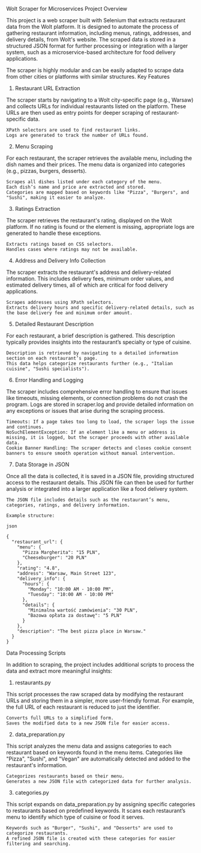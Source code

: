 Wolt Scraper for Microservices
Project Overview

This project is a web scraper built with Selenium that extracts restaurant data from the Wolt platform. It is designed to automate the process of gathering restaurant information, including menus, ratings, addresses, and delivery details, from Wolt's website. The scraped data is stored in a structured JSON format for further processing or integration with a larger system, such as a microservice-based architecture for food delivery applications.

The scraper is highly modular and can be easily adapted to scrape data from other cities or platforms with similar structures.
Key Features
1. Restaurant URL Extraction

The scraper starts by navigating to a Wolt city-specific page (e.g., Warsaw) and collects URLs for individual restaurants listed on the platform. These URLs are then used as entry points for deeper scraping of restaurant-specific data.

    XPath selectors are used to find restaurant links.
    Logs are generated to track the number of URLs found.

2. Menu Scraping

For each restaurant, the scraper retrieves the available menu, including the dish names and their prices. The menu data is organized into categories (e.g., pizzas, burgers, desserts).

    Scrapes all dishes listed under each category of the menu.
    Each dish’s name and price are extracted and stored.
    Categories are mapped based on keywords like "Pizza", "Burgers", and "Sushi", making it easier to analyze.

3. Ratings Extraction

The scraper retrieves the restaurant's rating, displayed on the Wolt platform. If no rating is found or the element is missing, appropriate logs are generated to handle these exceptions.

    Extracts ratings based on CSS selectors.
    Handles cases where ratings may not be available.

4. Address and Delivery Info Collection

The scraper extracts the restaurant's address and delivery-related information. This includes delivery fees, minimum order values, and estimated delivery times, all of which are critical for food delivery applications.

    Scrapes addresses using XPath selectors.
    Extracts delivery hours and specific delivery-related details, such as the base delivery fee and minimum order amount.

5. Detailed Restaurant Description

For each restaurant, a brief description is gathered. This description typically provides insights into the restaurant’s specialty or type of cuisine.

    Description is retrieved by navigating to a detailed information section on each restaurant’s page.
    This data helps categorize restaurants further (e.g., "Italian cuisine", "Sushi specialists").

6. Error Handling and Logging

The scraper includes comprehensive error handling to ensure that issues like timeouts, missing elements, or connection problems do not crash the program. Logs are stored in scraper.log and provide detailed information on any exceptions or issues that arise during the scraping process.

    Timeouts: If a page takes too long to load, the scraper logs the issue and continues.
    NoSuchElementException: If an element like a menu or address is missing, it is logged, but the scraper proceeds with other available data.
    Cookie Banner Handling: The scraper detects and closes cookie consent banners to ensure smooth operation without manual intervention.

7. Data Storage in JSON

Once all the data is collected, it is saved in a JSON file, providing structured access to the restaurant details. This JSON file can then be used for further analysis or integrated into a larger application like a food delivery system.

    The JSON file includes details such as the restaurant’s menu, categories, ratings, and delivery information.

    Example structure:

    json

    {
      "restaurant_url": {
        "menu": {
          "Pizza Margherita": "15 PLN",
          "Cheeseburger": "20 PLN"
        },
        "rating": "4.8",
        "address": "Warsaw, Main Street 123",
        "delivery_info": {
          "hours": {
            "Monday": "10:00 AM - 10:00 PM",
            "Tuesday": "10:00 AM - 10:00 PM"
          },
          "details": {
            "Minimalna wartość zamówienia": "30 PLN",
            "Bazowa opłata za dostawę": "5 PLN"
          }
        },
        "description": "The best pizza place in Warsaw."
      }
    }

Data Processing Scripts

In addition to scraping, the project includes additional scripts to process the data and extract more meaningful insights:
1. restaurants.py

This script processes the raw scraped data by modifying the restaurant URLs and storing them in a simpler, more user-friendly format. For example, the full URL of each restaurant is reduced to just the identifier.

    Converts full URLs to a simplified form.
    Saves the modified data to a new JSON file for easier access.

2. data_preparation.py

This script analyzes the menu data and assigns categories to each restaurant based on keywords found in the menu items. Categories like "Pizza", "Sushi", and "Vegan" are automatically detected and added to the restaurant's information.

    Categorizes restaurants based on their menu.
    Generates a new JSON file with categorized data for further analysis.

3. categories.py

This script expands on data_preparation.py by assigning specific categories to restaurants based on predefined keywords. It scans each restaurant’s menu to identify which type of cuisine or food it serves.

    Keywords such as "Burger", "Sushi", and "Desserts" are used to categorize restaurants.
    A refined JSON file is created with these categories for easier filtering and searching.
